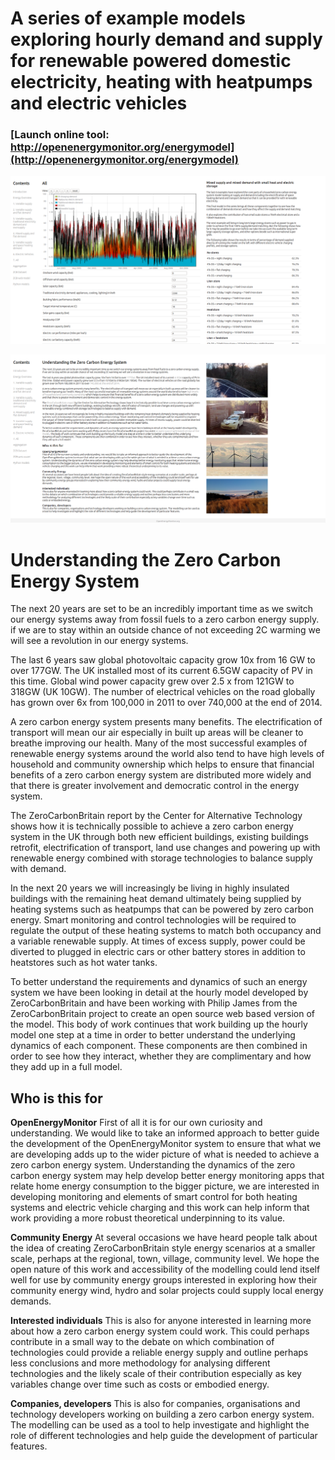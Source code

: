 # A series of example models exploring hourly demand and supply for renewable powered domestic electricity, heating with heatpumps and electric vehicles

### [Launch online tool: http://openenergymonitor.org/energymodel](http://openenergymonitor.org/energymodel)

![intro.png](img/model.png)

![intro.png](img/intro.png)

# Understanding the Zero Carbon Energy System

The next 20 years are set to be an incredibly important time as we switch our energy systems away from fossil fuels to a zero carbon energy supply. if we are to stay within an outside chance of not exceeding 2C warming we will see a revolution in our energy systems.

The last 6 years saw global photovoltaic capacity grow 10x from 16 GW to over 177GW. The UK installed most of its current 6.5GW capacity of PV in this time. Global wind power capacity grew over 2.5 x from 121GW to 318GW (UK 10GW). The number of electrical vehicles on the road globally has grown over 6x from 100,000 in 2011 to over 740,000 at the end of 2014.

A zero carbon energy system presents many benefits. The electrification of transport will mean our air especially in built up areas will be cleaner to breathe improving our health. Many of the most successful examples of renewable energy systems around the world also tend to have high levels of household and community ownership which helps to ensure that financial benefits of a zero carbon energy system are distributed more widely and that there is greater involvement and democratic control in the energy system.

The ZeroCarbonBritain report by the Center for Alternative Technology shows how it is technically possible to achieve a zero carbon energy system in the UK through both new efficient buildings, existing buildings retrofit, electrification of transport, land use changes and powering up with renewable energy combined with storage technologies to balance supply with demand.

In the next 20 years we will increasingly be living in highly insulated buildings with the remaining heat demand ultimately being supplied by heating systems such as heatpumps that can be powered by zero carbon energy. Smart monitoring and control technologies will be required to regulate the output of these heating systems to match both occupancy and a variable renewable supply. At times of excess supply, power could be diverted to plugged in electric cars or other battery stores in addition to heatstores such as hot water tanks.

To better understand the requirements and dynamics of such an energy system we have been looking in detail at the hourly model developed by ZeroCarbonBritain and have been working with Philip James from the ZeroCarbonBritain project to create an open source web based version of the model. This body of work continues that work building up the hourly model one step at a time in order to better understand the underlying dynamics of each component. These components are then combined in order to see how they interact, whether they are complimentary and how they add up in a full model.

## Who is this for

**OpenEnergyMonitor**
First of all it is for our own curiosity and understanding. We would like to take an informed approach to better guide the development of the OpenEnergyMonitor system to ensure that what we are developing adds up to the wider picture of what is needed to achieve a zero carbon energy system. Understanding the dynamics of the zero carbon energy system may help develop better energy monitoring apps that relate home energy consumption to the bigger picture, we are interested in developing monitoring and elements of smart control for both heating systems and electric vehicle charging and this work can help inform that work providing a more robust theoretical underpinning to its value.

**Community Energy**
At several occasions we have heard people talk about the idea of creating ZeroCarbonBritain style energy scenarios at a smaller scale, perhaps at the regional, town, village, community level. We hope the open nature of this work and accessibility of the modelling could lend itself well for use by community energy groups interested in exploring how their community energy wind, hydro and solar projects could supply local energy demands.

**Interested individuals**
This is also for anyone interested in learning more about how a zero carbon energy system could work. This could perhaps contribute in a small way to the debate on which combination of technologies could provide a reliable energy supply and outline perhaps less conclusions and more methodology for analysing different technologies and the likely scale of their contribution especially as key variables change over time such as costs or embodied energy.

**Companies, developers**
This is also for companies, organisations and technology developers working on building a zero carbon energy system. The modelling can be used as a tool to help investigate and highlight the role of different technologies and help guide the development of particular features.
